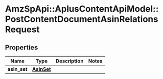 # AmzSpApi::AplusContentApiModel::PostContentDocumentAsinRelationsRequest

## Properties
Name | Type | Description | Notes
------------ | ------------- | ------------- | -------------
**asin_set** | [**AsinSet**](AsinSet.md) |  | 


